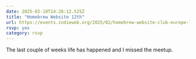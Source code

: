 ```yaml
---
date: 2025-02-10T14:28:12.525Z
title: "Homebrew Website 12th"
url: https://events.indieweb.org/2025/02/homebrew-website-club-europe-london-uadjVZ3roOMD
rsvp: yes
category: rsvp
---
```

The last couple of weeks life has happened and I missed the meetup.
